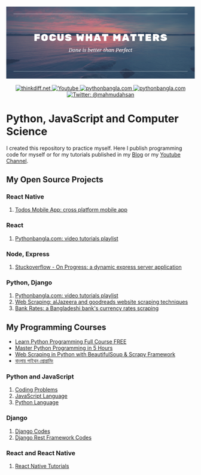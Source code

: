 <p align="center">
    <img src="cover.png" alt="Computer Programming" />
</p>
<p align="center">
    <a href="http://thinkdiff.net/">
        <img src="https://img.shields.io/badge/blog-thinkdiff.net-brightgreen.svg" alt="thinkdiff.net" />
    </a>
    <a href="https://www.youtube.com/channel/UCtHlgyUw0wLE5Ous9swfFlg">
        <img src="https://img.shields.io/badge/my-youtube channel-red.svg" alt="Youtube" />
    </a>
    <a href="https://pythonbangla.com">
        <img src="https://img.shields.io/badge/python-bangla.com-orange.svg" alt="pythonbangla.com" />
    </a>
    <a href="https://thinkdiff.net/about/">
        <img src="https://img.shields.io/badge/about-me-yellow.svg" alt="pythonbangla.com" />
    </a>
    <a href="https://twitter.com/mahmudahsan">
        <img src="https://img.shields.io/badge/contact%40-mahmudahsan-blue.svg" alt="Twitter: @mahmudahsan" />
    </a>
</p>

# Python, JavaScript and Computer Science

I created this repository to practice myself. Here I publish programming code for myself or for my tutorials published in my [Blog](https://thinkdiff.net) or my [Youtube Channel](https://www.youtube.com/channel/UCtHlgyUw0wLE5Ous9swfFlg). 

## My Open Source Projects

### React Native 
1. [Todos Mobile App: cross platform mobile app](https://github.com/mahmudahsan/todos-react-reactnative)

### React
1. [Pythonbangla.com: video tutorials playlist](https://github.com/mahmudahsan/python-bangla-react)

### Node, Express
1. [Stuckoverflow - On Progress: a dynamic express server application](https://github.com/mahmudahsan/thinkdiff/tree/master/nodejs/StuckOverFlow)

### Python, Django
1. [Pythonbangla.com: video tutorials playlist](https://github.com/mahmudahsan/pythonbangla.com)
4. [Web Scraping: alJazeera and goodreads website scraping techniques](https://github.com/mahmudahsan/webscraping)
5. [Bank Rates: a Bangladeshi bank's currency rates scraping](https://github.com/mahmudahsan/bankrates)


## My Programming Courses

- [Learn Python Programming Full Course FREE](https://youtu.be/llbgjR_tL2k)
- [Master Python Programming in 5 Hours](https://www.udemy.com/python-beginner-to-advanced-with-web-scraping-projects/)
- [Web Scraping in Python with BeautifulSoup & Scrapy Framework](https://www.udemy.com/web-scraping-in-python/)
- [বাংলায় পাইথন প্রোগ্রামিং](https://pythonbangla.com)

### Python and JavaScript

1. [Coding Problems](coding-problems/)
2. [JavaScript Language](javascript/) 
3. [Python Language](python-language/) 
   

### Django

1. [Django Codes](django-framework/)
2. [Django Rest Framework Codes](django-rest-framework/)

### React and React Native

1. [React Native Tutorials](react-native/)


